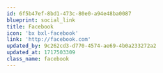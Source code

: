 ```yaml
---
id: 6f5b47ef-8bd1-473c-80e0-a94e48ba0087
blueprint: social_link
title: Facebook
icon: 'bx bxl-facebook'
link: 'http://facebook.com'
updated_by: 9c262cd3-d770-4574-ae69-4b0a233272a2
updated_at: 1717503309
class_name: facebook
---
```

